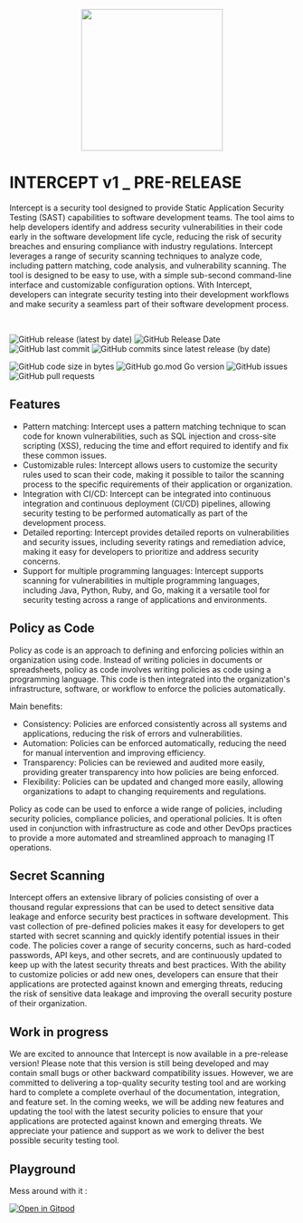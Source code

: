 <p align="center">

<img src="static/intercept.png" width="250">

</p>

# INTERCEPT v1 _ PRE-RELEASE

Intercept is a security tool designed to provide Static Application Security Testing (SAST) capabilities to software development teams. The tool aims to help developers identify and address security vulnerabilities in their code early in the software development life cycle, reducing the risk of security breaches and ensuring compliance with industry regulations. Intercept leverages a range of security scanning techniques to analyze code, including pattern matching, code analysis, and vulnerability scanning. The tool is designed to be easy to use, with a simple sub-second command-line interface and customizable configuration options. With Intercept, developers can integrate security testing into their development workflows and make security a seamless part of their software development process.

<br>


![GitHub release (latest by date)](https://img.shields.io/github/v/release/xfhg/intercept)
![GitHub Release Date](https://img.shields.io/github/release-date/xfhg/intercept)
![GitHub last commit](https://img.shields.io/github/last-commit/xfhg/intercept)
![GitHub commits since latest release (by date)](https://img.shields.io/github/commits-since/xfhg/intercept/latest)

![GitHub code size in bytes](https://img.shields.io/github/languages/code-size/xfhg/intercept)
![GitHub go.mod Go version](https://img.shields.io/github/go-mod/go-version/xfhg/intercept)
![GitHub issues](https://img.shields.io/github/issues-raw/xfhg/intercept)
![GitHub pull requests](https://img.shields.io/github/issues-pr-raw/xfhg/intercept)


## Features


- Pattern matching: Intercept uses a pattern matching technique to scan code for known vulnerabilities, such as SQL injection and cross-site scripting (XSS), reducing the time and effort required to identify and fix these common issues.
- Customizable rules: Intercept allows users to customize the security rules used to scan their code, making it possible to tailor the scanning process to the specific requirements of their application or organization.
- Integration with CI/CD: Intercept can be integrated into continuous integration and continuous deployment (CI/CD) pipelines, allowing security testing to be performed automatically as part of the development process.
- Detailed reporting: Intercept provides detailed reports on vulnerabilities and security issues, including severity ratings and remediation advice, making it easy for developers to prioritize and address security concerns.
- Support for multiple programming languages: Intercept supports scanning for vulnerabilities in multiple programming languages, including Java, Python, Ruby, and Go, making it a versatile tool for security testing across a range of applications and environments.

## Policy as Code

Policy as code is an approach to defining and enforcing policies within an organization using code. Instead of writing policies in documents or spreadsheets, policy as code involves writing policies as code using a programming language. This code is then integrated into the organization's infrastructure, software, or workflow to enforce the policies automatically.

Main benefits:

- Consistency: Policies are enforced consistently across all systems and applications, reducing the risk of errors and vulnerabilities.
- Automation: Policies can be enforced automatically, reducing the need for manual intervention and improving efficiency.
- Transparency: Policies can be reviewed and audited more easily, providing greater transparency into how policies are being enforced.
- Flexibility: Policies can be updated and changed more easily, allowing organizations to adapt to changing requirements and regulations.

Policy as code can be used to enforce a wide range of policies, including security policies, compliance policies, and operational policies. It is often used in conjunction with infrastructure as code and other DevOps practices to provide a more automated and streamlined approach to managing IT operations.

## Secret Scanning

Intercept offers an extensive library of policies consisting of over a thousand regular expressions that can be used to detect sensitive data leakage and enforce security best practices in software development. This vast collection of pre-defined policies makes it easy for developers to get started with secret scanning and quickly identify potential issues in their code. The policies cover a range of security concerns, such as hard-coded passwords, API keys, and other secrets, and are continuously updated to keep up with the latest security threats and best practices. With the ability to customize policies or add new ones, developers can ensure that their applications are protected against known and emerging threats, reducing the risk of sensitive data leakage and improving the overall security posture of their organization.


## Work in progress

We are excited to announce that Intercept is now available in a pre-release version! Please note that this version is still being developed and may contain small bugs or other backward compatibility issues. However, we are committed to delivering a top-quality security testing tool and are working hard to complete a complete overhaul of the documentation, integration, and feature set. In the coming weeks, we will be adding new features and updating the tool with the latest security policies to ensure that your applications are protected against known and emerging threats. We appreciate your patience and support as we work to deliver the best possible security testing tool.

## Playground

Mess around with it :

[![Open in Gitpod](https://gitpod.io/button/open-in-gitpod.svg)](https://gitpod.io/#https://github.com/xfhg/intercept)



